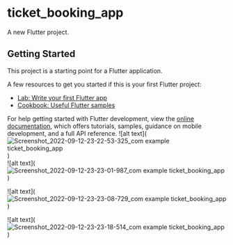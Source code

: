 # ticket_booking_app

A new Flutter project.

## Getting Started

This project is a starting point for a Flutter application.

A few resources to get you started if this is your first Flutter project:

- [Lab: Write your first Flutter app](https://docs.flutter.dev/get-started/codelab)
- [Cookbook: Useful Flutter samples](https://docs.flutter.dev/cookbook)

For help getting started with Flutter development, view the
[online documentation](https://docs.flutter.dev/), which offers tutorials,
samples, guidance on mobile development, and a full API reference.
![alt text](![Screenshot_2022-09-12-23-22-53-325_com example ticket_booking_app](https://user-images.githubusercontent.com/91878561/189742085-a5323064-519a-4435-951a-a4f53aa74564.jpg)
)  
![alt text](![Screenshot_2022-09-12-23-23-01-987_com example ticket_booking_app](https://user-images.githubusercontent.com/91878561/189742478-85ae5ab3-aaf8-4518-965f-4644906fe0b6.jpg)
)

![alt text](![Screenshot_2022-09-12-23-23-08-729_com example ticket_booking_app](https://user-images.githubusercontent.com/91878561/189742621-2806be16-cd86-4acf-8ee4-0ff5f6a082e3.jpg)
)

![alt text](![Screenshot_2022-09-12-23-23-18-514_com example ticket_booking_app](https://user-images.githubusercontent.com/91878561/189742771-c2ffb701-73ed-4f46-92b0-62c4d95f64e6.jpg)
)
